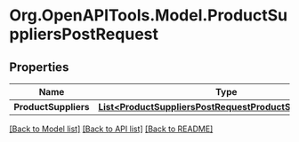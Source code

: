 # Org.OpenAPITools.Model.ProductSuppliersPostRequest

## Properties

Name | Type | Description | Notes
------------ | ------------- | ------------- | -------------
**ProductSuppliers** | [**List&lt;ProductSuppliersPostRequestProductSuppliersInner&gt;**](ProductSuppliersPostRequestProductSuppliersInner.md) |  | [optional] 

[[Back to Model list]](../README.md#documentation-for-models) [[Back to API list]](../README.md#documentation-for-api-endpoints) [[Back to README]](../README.md)

